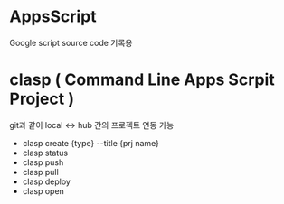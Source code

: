 # AppsScript
Google script source code 기록용


# clasp  ( Command Line Apps Scrpit Project )
git과 같이 local <-> hub 간의 프로젝트 연동 가능

 - clasp create {type} --title {prj name}
 - clasp status
 - clasp push
 - clasp pull
 - clasp deploy
 - clasp open
